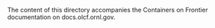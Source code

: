 The content of this directory accompanies the Containers on Frontier documentation on docs.olcf.ornl.gov.
